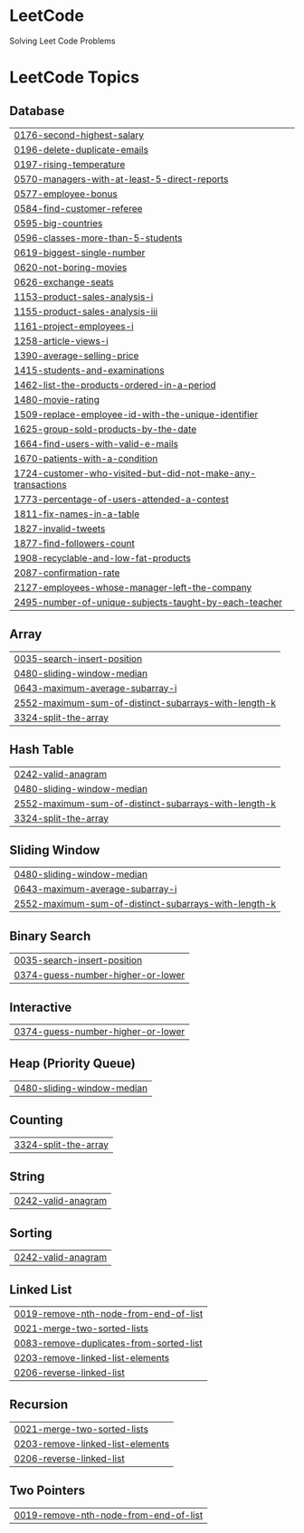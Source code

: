 # LeetCode
Solving Leet Code Problems

<!---LeetCode Topics Start-->
# LeetCode Topics
## Database
|  |
| ------- |
| [0176-second-highest-salary](https://github.com/Pravin1Borate/LeetCode/tree/master/0176-second-highest-salary) |
| [0196-delete-duplicate-emails](https://github.com/Pravin1Borate/LeetCode/tree/master/0196-delete-duplicate-emails) |
| [0197-rising-temperature](https://github.com/Pravin1Borate/LeetCode/tree/master/0197-rising-temperature) |
| [0570-managers-with-at-least-5-direct-reports](https://github.com/Pravin1Borate/LeetCode/tree/master/0570-managers-with-at-least-5-direct-reports) |
| [0577-employee-bonus](https://github.com/Pravin1Borate/LeetCode/tree/master/0577-employee-bonus) |
| [0584-find-customer-referee](https://github.com/Pravin1Borate/LeetCode/tree/master/0584-find-customer-referee) |
| [0595-big-countries](https://github.com/Pravin1Borate/LeetCode/tree/master/0595-big-countries) |
| [0596-classes-more-than-5-students](https://github.com/Pravin1Borate/LeetCode/tree/master/0596-classes-more-than-5-students) |
| [0619-biggest-single-number](https://github.com/Pravin1Borate/LeetCode/tree/master/0619-biggest-single-number) |
| [0620-not-boring-movies](https://github.com/Pravin1Borate/LeetCode/tree/master/0620-not-boring-movies) |
| [0626-exchange-seats](https://github.com/Pravin1Borate/LeetCode/tree/master/0626-exchange-seats) |
| [1153-product-sales-analysis-i](https://github.com/Pravin1Borate/LeetCode/tree/master/1153-product-sales-analysis-i) |
| [1155-product-sales-analysis-iii](https://github.com/Pravin1Borate/LeetCode/tree/master/1155-product-sales-analysis-iii) |
| [1161-project-employees-i](https://github.com/Pravin1Borate/LeetCode/tree/master/1161-project-employees-i) |
| [1258-article-views-i](https://github.com/Pravin1Borate/LeetCode/tree/master/1258-article-views-i) |
| [1390-average-selling-price](https://github.com/Pravin1Borate/LeetCode/tree/master/1390-average-selling-price) |
| [1415-students-and-examinations](https://github.com/Pravin1Borate/LeetCode/tree/master/1415-students-and-examinations) |
| [1462-list-the-products-ordered-in-a-period](https://github.com/Pravin1Borate/LeetCode/tree/master/1462-list-the-products-ordered-in-a-period) |
| [1480-movie-rating](https://github.com/Pravin1Borate/LeetCode/tree/master/1480-movie-rating) |
| [1509-replace-employee-id-with-the-unique-identifier](https://github.com/Pravin1Borate/LeetCode/tree/master/1509-replace-employee-id-with-the-unique-identifier) |
| [1625-group-sold-products-by-the-date](https://github.com/Pravin1Borate/LeetCode/tree/master/1625-group-sold-products-by-the-date) |
| [1664-find-users-with-valid-e-mails](https://github.com/Pravin1Borate/LeetCode/tree/master/1664-find-users-with-valid-e-mails) |
| [1670-patients-with-a-condition](https://github.com/Pravin1Borate/LeetCode/tree/master/1670-patients-with-a-condition) |
| [1724-customer-who-visited-but-did-not-make-any-transactions](https://github.com/Pravin1Borate/LeetCode/tree/master/1724-customer-who-visited-but-did-not-make-any-transactions) |
| [1773-percentage-of-users-attended-a-contest](https://github.com/Pravin1Borate/LeetCode/tree/master/1773-percentage-of-users-attended-a-contest) |
| [1811-fix-names-in-a-table](https://github.com/Pravin1Borate/LeetCode/tree/master/1811-fix-names-in-a-table) |
| [1827-invalid-tweets](https://github.com/Pravin1Borate/LeetCode/tree/master/1827-invalid-tweets) |
| [1877-find-followers-count](https://github.com/Pravin1Borate/LeetCode/tree/master/1877-find-followers-count) |
| [1908-recyclable-and-low-fat-products](https://github.com/Pravin1Borate/LeetCode/tree/master/1908-recyclable-and-low-fat-products) |
| [2087-confirmation-rate](https://github.com/Pravin1Borate/LeetCode/tree/master/2087-confirmation-rate) |
| [2127-employees-whose-manager-left-the-company](https://github.com/Pravin1Borate/LeetCode/tree/master/2127-employees-whose-manager-left-the-company) |
| [2495-number-of-unique-subjects-taught-by-each-teacher](https://github.com/Pravin1Borate/LeetCode/tree/master/2495-number-of-unique-subjects-taught-by-each-teacher) |
## Array
|  |
| ------- |
| [0035-search-insert-position](https://github.com/Pravin1Borate/LeetCode/tree/master/0035-search-insert-position) |
| [0480-sliding-window-median](https://github.com/Pravin1Borate/LeetCode/tree/master/0480-sliding-window-median) |
| [0643-maximum-average-subarray-i](https://github.com/Pravin1Borate/LeetCode/tree/master/0643-maximum-average-subarray-i) |
| [2552-maximum-sum-of-distinct-subarrays-with-length-k](https://github.com/Pravin1Borate/LeetCode/tree/master/2552-maximum-sum-of-distinct-subarrays-with-length-k) |
| [3324-split-the-array](https://github.com/Pravin1Borate/LeetCode/tree/master/3324-split-the-array) |
## Hash Table
|  |
| ------- |
| [0242-valid-anagram](https://github.com/Pravin1Borate/LeetCode/tree/master/0242-valid-anagram) |
| [0480-sliding-window-median](https://github.com/Pravin1Borate/LeetCode/tree/master/0480-sliding-window-median) |
| [2552-maximum-sum-of-distinct-subarrays-with-length-k](https://github.com/Pravin1Borate/LeetCode/tree/master/2552-maximum-sum-of-distinct-subarrays-with-length-k) |
| [3324-split-the-array](https://github.com/Pravin1Borate/LeetCode/tree/master/3324-split-the-array) |
## Sliding Window
|  |
| ------- |
| [0480-sliding-window-median](https://github.com/Pravin1Borate/LeetCode/tree/master/0480-sliding-window-median) |
| [0643-maximum-average-subarray-i](https://github.com/Pravin1Borate/LeetCode/tree/master/0643-maximum-average-subarray-i) |
| [2552-maximum-sum-of-distinct-subarrays-with-length-k](https://github.com/Pravin1Borate/LeetCode/tree/master/2552-maximum-sum-of-distinct-subarrays-with-length-k) |
## Binary Search
|  |
| ------- |
| [0035-search-insert-position](https://github.com/Pravin1Borate/LeetCode/tree/master/0035-search-insert-position) |
| [0374-guess-number-higher-or-lower](https://github.com/Pravin1Borate/LeetCode/tree/master/0374-guess-number-higher-or-lower) |
## Interactive
|  |
| ------- |
| [0374-guess-number-higher-or-lower](https://github.com/Pravin1Borate/LeetCode/tree/master/0374-guess-number-higher-or-lower) |
## Heap (Priority Queue)
|  |
| ------- |
| [0480-sliding-window-median](https://github.com/Pravin1Borate/LeetCode/tree/master/0480-sliding-window-median) |
## Counting
|  |
| ------- |
| [3324-split-the-array](https://github.com/Pravin1Borate/LeetCode/tree/master/3324-split-the-array) |
## String
|  |
| ------- |
| [0242-valid-anagram](https://github.com/Pravin1Borate/LeetCode/tree/master/0242-valid-anagram) |
## Sorting
|  |
| ------- |
| [0242-valid-anagram](https://github.com/Pravin1Borate/LeetCode/tree/master/0242-valid-anagram) |
## Linked List
|  |
| ------- |
| [0019-remove-nth-node-from-end-of-list](https://github.com/Pravin1Borate/LeetCode/tree/master/0019-remove-nth-node-from-end-of-list) |
| [0021-merge-two-sorted-lists](https://github.com/Pravin1Borate/LeetCode/tree/master/0021-merge-two-sorted-lists) |
| [0083-remove-duplicates-from-sorted-list](https://github.com/Pravin1Borate/LeetCode/tree/master/0083-remove-duplicates-from-sorted-list) |
| [0203-remove-linked-list-elements](https://github.com/Pravin1Borate/LeetCode/tree/master/0203-remove-linked-list-elements) |
| [0206-reverse-linked-list](https://github.com/Pravin1Borate/LeetCode/tree/master/0206-reverse-linked-list) |
## Recursion
|  |
| ------- |
| [0021-merge-two-sorted-lists](https://github.com/Pravin1Borate/LeetCode/tree/master/0021-merge-two-sorted-lists) |
| [0203-remove-linked-list-elements](https://github.com/Pravin1Borate/LeetCode/tree/master/0203-remove-linked-list-elements) |
| [0206-reverse-linked-list](https://github.com/Pravin1Borate/LeetCode/tree/master/0206-reverse-linked-list) |
## Two Pointers
|  |
| ------- |
| [0019-remove-nth-node-from-end-of-list](https://github.com/Pravin1Borate/LeetCode/tree/master/0019-remove-nth-node-from-end-of-list) |
<!---LeetCode Topics End-->